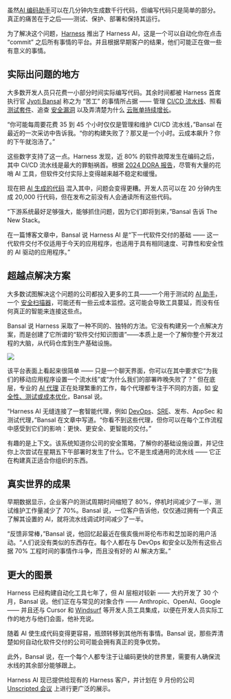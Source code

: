 虽然[AI 编码助手](https://thenewstack.io/what-are-ai-code-assistants-and-how-should-you-use-them/)可以在几分钟内生成数千行代码，但编写代码只是简单的部分。真正的痛苦在于之后——测试、保护、部署和保持其运行。

为了解决这个问题，[Harness](https://harness.io/products/continuous-integration?utm_content=inline+mention) 推出了 Harness AI，这是一个可以自动化你在点击 “commit” 之后所有事情的平台。并且根据早期客户的结果，他们可能正在做一些有意义的事情。

## 实际出问题的地方

大多数开发人员只花费一小部分时间实际编写代码。其余时间都被 Harness 首席执行官 [Jyoti Bansal](https://www.linkedin.com/in/jyotibansal/) 称之为 “苦工” 的事情所占据 —— 管理 [CI/CD 流水线](https://thenewstack.io/introduction-to-ci-cd/)、照看 [测试套件](https://thenewstack.io/a-better-developer-experience-requires-better-testing-tools/)、追查 [安全漏洞](https://thenewstack.io/top-9-api-security-vulnerabilities-how-to-defend-against-them/) 以及弄清楚为什么 [云账单持续增长](https://thenewstack.io/your-engineering-organization-is-too-expensive/)。

“你可能每周要花费 35 到 45 个小时仅仅是管理和维护 CI/CD 流水线，”Bansal 在最近的一次采访中告诉我。“你的构建失败了？那又是一个小时。云成本飙升？你的下午就泡汤了。”

这些数字支持了这一点。Harness 发现，近 80% 的软件故障发生在编码之后，其中 CI/CD 流水线是最大的罪魁祸首。根据 [2024 DORA 报告](https://dora.dev/research/2024/dora-report/)，尽管有大量的花哨 AI 工具，但软件交付实际上变得越来越不稳定和缓慢。

现在把 [AI 生成的代码](https://thenewstack.io/ai-generated-code-needs-refactoring-say-76-of-developers/) 混入其中，问题会变得更糟。开发人员可以在 20 分钟内生成 20,000 行代码，但在发布之前没有人会通读所有这些代码。

“下游系统最好足够强大，能够抓住问题，因为它们即将到来，”Bansal 告诉 The New Stack。

在一篇博客文章中，Bansal 说 Harness AI 是“下一代软件交付的基础 —— 这一代软件交付不仅适用于今天的应用程序，也适用于具有相同速度、可靠性和安全性的 AI 驱动的应用程序。”

## 超越点解决方案

大多数试图解决这个问题的公司都投入更多的工具——一个用于测试的 [AI 助手](https://thenewstack.io/ai-coding-assistants-12-dos-and-donts/)，一个 [安全扫描器](https://thenewstack.io/how-to-implement-a-security-scanner-for-docker-images/)，可能还有一些云成本监控。这可能会导致工具蔓延，而没有任何真正的智能来连接这些点。

Bansal 说 Harness 采取了一种不同的、独特的方法。它没有构建另一个点解决方案，而是创建了它所谓的“软件交付知识图谱”——本质上是一个了解你整个开发过程的大脑，从代码仓库到生产基础设施。

[![](https://cdn.thenewstack.io/media/2025/08/53bd7f9c-unnamed-1-1.png)](https://cdn.thenewstack.io/media/2025/08/53bd7f9c-unnamed-1-1.png)

该平台表面上看起来很简单 —— 只是一个聊天界面，你可以在其中要求它“为我们的移动应用程序设置一个流水线”或“为什么我们的部署昨晚失败了？” 但在底层，专业的 [AI 代理](https://thenewstack.io/ai-agents-a-comprehensive-introduction-for-developers/) 正在处理繁重的工作，每个代理都专注于不同的方面，如 [安全性、测试或成本优化](https://thenewstack.io/ai-is-testing-ai-generated-code-should-you-trust-it)，Bansal 说。

“Harness AI 无缝连接了一套智能代理，例如 [DevOps](https://thenewstack.io/introduction-to-devops/)、[SRE](https://thenewstack.io/ai-reliability-engineering-welcome-to-the-third-age-of-sre/)、发布、AppSec 和测试代理，”Bansal 在文章中写道。“你看不到这些代理，但你可以在每个工作流程中感受到它们的影响：更快、更安全、更智能的交付。”

有趣的是上下文。该系统知道你公司的安全策略，了解你的基础设施设置，并记住你上次尝试在星期五下午部署时发生了什么。它不是生成通用的流水线 —— 它正在构建真正适合你组织的东西。

## 真实世界的成果

早期数据显示，企业客户的测试周期时间缩短了 80%，停机时间减少了一半，测试维护工作量减少了 70%。Bansal 说，一位客户告诉他，仅仅通过拥有一个真正了解其设置的 AI，就将流水线调试时间减少了一半。

“反馈非常棒，”Bansal 说，他回忆起最近在俄亥俄州哥伦布市和芝加哥的用户活动。“人们说没有类似的东西存在。每个人都在与 DevOps 和安全以及所有这些占据 70% 工程时间的事情作斗争，而且没有好的 AI 解决方案。”

## 更大的图景

Harness 已经构建自动化工具七年了，但 AI 层相对较新 —— 大约开发了 30 个月，Bansal 说。他们正在与常见的对象合作 —— Anthropic、OpenAI、Google —— 并且还与 Cursor 和 [Windsurf](https://thenewstack.io/windsurf-an-agentic-ide-that-thinks-and-codes-with-you/) 等开发人员工具集成，以便在开发人员实际工作的地方与他们会面，他补充说。

随着 AI 使生成代码变得更容易，瓶颈转移到其他所有事情。Bansal 说，那些弄清楚如何自动化软件交付的公司可能会拥有真正的竞争优势。

此外，Bansal 说，在一个每个人都专注于让编码更快的世界里，需要有人确保流水线的其余部分能够跟上。

Harness AI 现已提供给现有的 Harness 客户，并计划在 9 月份的公司 [Unscripted 会议](https://www.unscriptedconf.io/) 上进行更广泛的展示。
